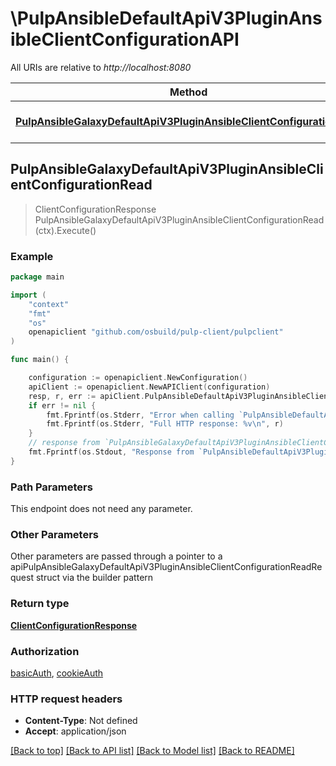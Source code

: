 # \PulpAnsibleDefaultApiV3PluginAnsibleClientConfigurationAPI

All URIs are relative to *http://localhost:8080*

Method | HTTP request | Description
------------- | ------------- | -------------
[**PulpAnsibleGalaxyDefaultApiV3PluginAnsibleClientConfigurationRead**](PulpAnsibleDefaultApiV3PluginAnsibleClientConfigurationAPI.md#PulpAnsibleGalaxyDefaultApiV3PluginAnsibleClientConfigurationRead) | **Get** /pulp_ansible/galaxy/default/api/v3/plugin/ansible/client-configuration/ | 



## PulpAnsibleGalaxyDefaultApiV3PluginAnsibleClientConfigurationRead

> ClientConfigurationResponse PulpAnsibleGalaxyDefaultApiV3PluginAnsibleClientConfigurationRead(ctx).Execute()





### Example

```go
package main

import (
    "context"
    "fmt"
    "os"
    openapiclient "github.com/osbuild/pulp-client/pulpclient"
)

func main() {

    configuration := openapiclient.NewConfiguration()
    apiClient := openapiclient.NewAPIClient(configuration)
    resp, r, err := apiClient.PulpAnsibleDefaultApiV3PluginAnsibleClientConfigurationAPI.PulpAnsibleGalaxyDefaultApiV3PluginAnsibleClientConfigurationRead(context.Background()).Execute()
    if err != nil {
        fmt.Fprintf(os.Stderr, "Error when calling `PulpAnsibleDefaultApiV3PluginAnsibleClientConfigurationAPI.PulpAnsibleGalaxyDefaultApiV3PluginAnsibleClientConfigurationRead``: %v\n", err)
        fmt.Fprintf(os.Stderr, "Full HTTP response: %v\n", r)
    }
    // response from `PulpAnsibleGalaxyDefaultApiV3PluginAnsibleClientConfigurationRead`: ClientConfigurationResponse
    fmt.Fprintf(os.Stdout, "Response from `PulpAnsibleDefaultApiV3PluginAnsibleClientConfigurationAPI.PulpAnsibleGalaxyDefaultApiV3PluginAnsibleClientConfigurationRead`: %v\n", resp)
}
```

### Path Parameters

This endpoint does not need any parameter.

### Other Parameters

Other parameters are passed through a pointer to a apiPulpAnsibleGalaxyDefaultApiV3PluginAnsibleClientConfigurationReadRequest struct via the builder pattern


### Return type

[**ClientConfigurationResponse**](ClientConfigurationResponse.md)

### Authorization

[basicAuth](../README.md#basicAuth), [cookieAuth](../README.md#cookieAuth)

### HTTP request headers

- **Content-Type**: Not defined
- **Accept**: application/json

[[Back to top]](#) [[Back to API list]](../README.md#documentation-for-api-endpoints)
[[Back to Model list]](../README.md#documentation-for-models)
[[Back to README]](../README.md)

